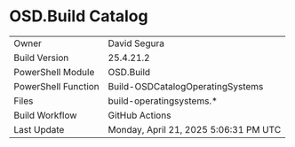 ﻿# OSD.Build Catalog

| | |
|-|-|
| Owner | David Segura |
| Build Version | 25.4.21.2 |
| PowerShell Module | OSD.Build |
| PowerShell Function | Build-OSDCatalogOperatingSystems |
| Files | build-operatingsystems.* |
| Build Workflow | GitHub Actions |
| Last Update | Monday, April 21, 2025 5:06:31 PM UTC |

